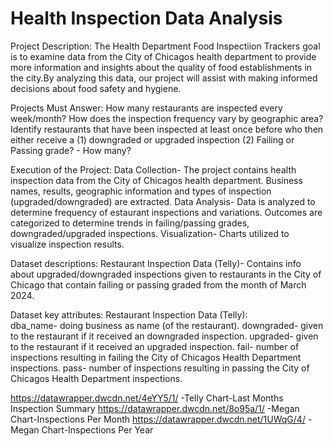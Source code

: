 # Health Inspection Data Analysis
Project Description:
The Health Department Food Inspectiion Trackers goal is to examine data from the City of Chicagos health department to provide more information and insights about the quality of food establishments in the city.By analyzing this data, our project will assist with making informed decisions about food safety and hygiene. 

Projects Must Answer: 
How many restaurants are inspected every week/month?
How does the inspection frequency vary by geographic area?
Identify restaurants that have been inspected at least once before who then either receive a (1) downgraded or upgraded inspection (2) Failing or Passing grade? - How many?

Execution of the Project: 
Data Collection- The project contains health inspection data from the City of Chicagos health department. Business names, results, geographic information and types of inspection (upgraded/downgraded) are extracted.
Data Analysis- Data is analyzed to determine frequency of estaurant inspections and variations. Outcomes are categorized to determine trends in failing/passing grades, downgraded/upgraded inspections.
Visualization- Charts utilized to visualize inspection results.

Dataset descriptions:
Restaurant Inspection Data (Telly)- Contains info about upgraded/downgraded inspections given to restaurants in the City of Chicago that contain failing or passing graded from the month of March 2024.

Dataset key attributes:
  Restaurant Inspection Data (Telly):  
    dba_name- doing business as name (of the restaurant).
    downgraded- given to the restaurant if it received an downgraded inspection.
    upgraded- given to the restaurant if it received an upgraded inspection.
    fail- number of inspections resulting in failing the City of Chicagos Health Department inspections.
    pass- number of inspections resulting in passing the City of Chicagos Health Department inspections.

https://datawrapper.dwcdn.net/4eYY5/1/   -Telly Chart-Last Months Inspection Summary
https://datawrapper.dwcdn.net/8o95a/1/   -Megan Chart-Inspections Per Month
https://datawrapper.dwcdn.net/1UWqG/4/   -Megan Chart-Inspections Per Year
